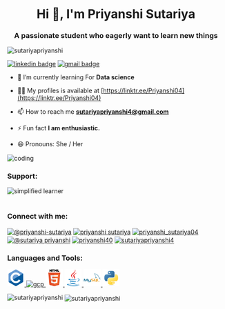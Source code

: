 
<h1 align="center">Hi 👋, I'm Priyanshi Sutariya</h1>
<h3 align="center">A passionate student who eagerly want to learn new things</h3>

<p align="left"> <img src="https://komarev.com/ghpvc/?username=sutariyapriyanshi&label=Profile%20views&color=0e75b6&style=flat" alt="sutariyapriyanshi" /> </p>
 
[![linkedin badge](https://img.shields.io/badge/Priyanshi_Sutariya-493D26?style=flat&logo=linkedin)](linkedin.com/in/priyanshi-sutariya-4b2889227)
[![gmail badge](https://img.shields.io/badge/Priyanshi_Sutariya-F9A7B0?style=flat&logo=gmail)](sutariyapriyanshi4@gmail.com)

- 🌱 I’m currently learning For **Data science**

- 👨‍💻 My profiles is available at [https://linktr.ee/Priyanshi04](https://linktr.ee/Priyanshi04)

- 📫 How to reach me **sutariyapriyanshi4@gmail.com**

- ⚡ Fun fact **I am enthusiastic.**

- 😄 Pronouns: She / Her

<p>        </p>
<img align="center" alt="coding" width="300" src="https://camo.githubusercontent.com/691cdc5f9c4dc0e88650b97d480af9237d9422963bd1184f95e00087d3aa8bbd/68747470733a2f2f692e696d6775722e636f6d2f72486c456444712e676966">


<h3 align="left">Support:</h3>
<p><a href="https://www.buymeacoffee.com/simplified"> <img align="left" src="https://cdn.buymeacoffee.com/buttons/v2/default-yellow.png" height="50" width="210" alt="simplified learner" /></a></p><br><br>
<h3 align="left">Connect with me:</h3>
<p align="left">
<a href="https://codepen.io/@priyanshi-sutariya" target="blank"><img align="center" src="https://raw.githubusercontent.com/rahuldkjain/github-profile-readme-generator/master/src/images/icons/Social/codepen.svg" alt="@priyanshi-sutariya" height="30" width="40" /></a>
<a href="https://linkedin.com/in/priyanshi sutariya" target="blank"><img align="center" src="https://raw.githubusercontent.com/rahuldkjain/github-profile-readme-generator/master/src/images/icons/Social/linked-in-alt.svg" alt="priyanshi sutariya" height="30" width="40" /></a>
<a href="https://instagram.com/priyanshi_sutariya04" target="blank"><img align="center" src="https://raw.githubusercontent.com/rahuldkjain/github-profile-readme-generator/master/src/images/icons/Social/instagram.svg" alt="priyanshi_sutariya04" height="30" width="40" /></a>
<a href="https://medium.com/@sutariya priyanshi" target="blank"><img align="center" src="https://raw.githubusercontent.com/rahuldkjain/github-profile-readme-generator/master/src/images/icons/Social/medium.svg" alt="@sutariya priyanshi" height="30" width="40" /></a>
<a href="https://www.codechef.com/users/priyanshi40" target="blank"><img align="center" src="https://cdn.jsdelivr.net/npm/simple-icons@3.1.0/icons/codechef.svg" alt="priyanshi40" height="30" width="40" /></a>
<a href="https://auth.geeksforgeeks.org/user/sutariyapriyanshi4" target="blank"><img align="center" src="https://raw.githubusercontent.com/rahuldkjain/github-profile-readme-generator/master/src/images/icons/Social/geeks-for-geeks.svg" alt="sutariyapriyanshi4" height="30" width="40" /></a>
</p>

<h3 align="left">Languages and Tools:</h3>
<p align="left"> <a href="https://www.cprogramming.com/" target="_blank" rel="noreferrer"> <img src="https://raw.githubusercontent.com/devicons/devicon/master/icons/c/c-original.svg" alt="c" width="40" height="40"/> </a> <a href="https://cloud.google.com" target="_blank" rel="noreferrer"> <img src="https://www.vectorlogo.zone/logos/google_cloud/google_cloud-icon.svg" alt="gcp" width="40" height="40"/> </a> <a href="https://www.w3.org/html/" target="_blank" rel="noreferrer"> <img src="https://raw.githubusercontent.com/devicons/devicon/master/icons/html5/html5-original-wordmark.svg" alt="html5" width="40" height="40"/> </a> <a href="https://www.java.com" target="_blank" rel="noreferrer"> <img src="https://raw.githubusercontent.com/devicons/devicon/master/icons/java/java-original.svg" alt="java" width="40" height="40"/> </a> <a href="https://www.mysql.com/" target="_blank" rel="noreferrer"> <img src="https://raw.githubusercontent.com/devicons/devicon/master/icons/mysql/mysql-original-wordmark.svg" alt="mysql" width="40" height="40"/> </a> <a href="https://www.python.org" target="_blank" rel="noreferrer"> <img src="https://raw.githubusercontent.com/devicons/devicon/master/icons/python/python-original.svg" alt="python" width="40" height="40"/> </a> </p>

<p><img align="left" src="https://github-readme-stats.vercel.app/api/top-langs?username=sutariyapriyanshi&show_icons=true&locale=en&layout=compact" alt="sutariyapriyanshi" /></p>

<p>&nbsp;<img align="center" src="https://github-readme-stats.vercel.app/api?username=sutariyapriyanshi&show_icons=true&locale=en" alt="sutariyapriyanshi" /></p>
